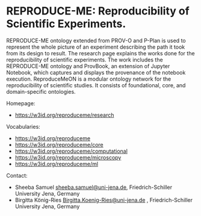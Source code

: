 # REPRODUCE-ME: Reproducibility of Scientific Experiments.
REPRODUCE-ME ontology extended from PROV-O and P-Plan is used to represent the whole picture of an experiment describing the path it took from its design to result. The research page explains the works done for the reproducibility of scientific experiments. The work includes the REPRODUCE-ME ontology and ProvBook, an extension of Jupyter Notebook, which captures and displays the provenance of the notebook execution.
ReproduceMeON is a modular ontology network for the reproducibility of scientific studies. It consists of foundational, core, and domain-specific ontologies.

Homepage:
* https://w3id.org/reproduceme/research

Vocabularies:
* https://w3id.org/reproduceme
* https://w3id.org/reproduceme/core
* https://w3id.org/reproduceme/computational
* https://w3id.org/reproduceme/microscopy
* https://w3id.org/reproduceme/ml

Contact:
* Sheeba Samuel <sheeba.samuel@uni-jena.de>, Friedrich-Schiller University Jena, Germany
* Birgitta König-Ries <Birgitta.Koenig-Ries@uni-jena.de> , Friedrich-Schiller University Jena, Germany
